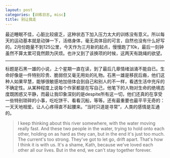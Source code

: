 ```yaml
---
layout: post
categories: [训练日志, misc]
title: 别让我走
---
```


最近睡眠不佳，心脏比较疲乏，这种状态下加入压力太大的训练没有意义。所以每天的运动基本就是动弹一下，活络身体，毫无具体目的可言，自然也没有什么好写的。2月份跑量不到125公里，今天作为三月新的起点，慢慢跑了10k，最后一刻钟虽然不算太累可竟然颇为厌烦。也许又到了该换项的时候，这两天有跳绳的欲望。

---

标题是石黑一雄的小说，上个星期一直在读，到了最后几章情绪汹涌不能自已。生命好像是一件特别珍贵、脆弱但又毫无用处的礼物。石黑一雄是移民后裔，他们这种人如果早慧，能够很敏感地加倍体会到自己和别人的不一样，看透生活中充斥的不确定性。从某种程度上说每个作家都是在写自己，他笔下的人物对生命的绝境态度既困惑又平静，而最让我印象深刻的是despite所有这一切，他们还真的在享受一些特别琐碎的小事，吃吃饼干、看看沉船，等等。还有最重要也最平平无奇的：一天天地相爱。让人心疼得直不起腰来。“当时只道是寻常”，人类的感情是互通的。

> I keep thinking about this river somewhere, with the water moving really fast. And these two people in the water, trying to hold onto each other, holding on as hard as they can, but in the end it's just too much. The current's too strong. They've got to let go, drift apart. That's how I think it is with us. It's a shame, Kath, because we've loved each other all our lives. But in the end, we can't stay together forever.
